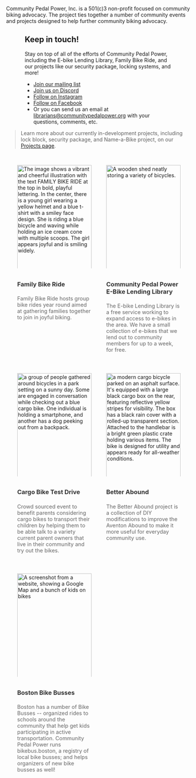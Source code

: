Community Pedal Power, Inc. is a 501(c)3 non-profit focused on community biking advocacy. The project ties together a number of community events and projects designed to help further community biking advocacy.

<style>
  .image-gallery {
    display: grid;
    grid-template-columns: repeat(2, 1fr);
    gap: 20px;
    padding: 20px;
    max-width: 800px;
    margin: auto;
  }
  .image-card {
    display: flex;
    flex-direction: column;
    padding: 10px;
  }
  .image-container {
    height: 280px; /* Fixed height for all images */
    overflow: hidden; /* Ensures that no part of the image spills out */
  }
  .image-container img {
    width: 100%;
    height: 300px;
    object-fit: cover; /* Ensures images cover the area, maintaining aspect ratio */
  }
  .image-title a {
    text-decoration: none;
    color: #333;
    font-weight: bold;
    display: block;
    margin-top: 10px; /* Space between image and title */
  }
  .image-description {
    color: #666;
    font-size: 0.9rem;
    margin-top: 4px;
  }
</style>

<div style="margin-left: 10%; margin-right: 10%;">
<h2>Keep in touch!</h2>
<p>Stay on top of all of the efforts of Community Pedal Power, including the E-bike Lending Library, Family Bike Ride, and our projects like our security package, locking systems, and more!</p>
<ul>
 <li><a href="https://mailchi.mp/01fbe86a3b3a/join-our-mailing-list">Join our mailing list</a></li>
 <li><a href="https://discord.gg/vfRAqvzeSf">Join us on Discord</a></li>
 <li><a href="https://www.instagram.com/cppebikelibrary/">Follow on Instagram</a></li>
 <li><a href="https://www.facebook.com/cppebikelibrary">Follow on Facebook</a></li>
 <li>Or you can send us an email at <a href="mailto:librarians@communitypedalpower.org">librarians@communitypedalpower.org</a> with your questions, comments, etc.</li>
</ul>
</div>

> Learn more about our currently in-development projects, including lock block, security package, and Name-a-Bike project, on our <a href="/projects/">Projects page</a>. 

<div class="image-gallery">
  <div class="image-card">
    <div class="image-container">

<img src="/img/familybikeride.png" alt="The image shows a vibrant and cheerful illustration with the text FAMILY BIKE RIDE at the top in bold, playful lettering. In the center, there is a young girl wearing a yellow helmet and a blue t-shirt with a smiley face design. She is riding a blue bicycle and waving while holding an ice cream cone with multiple scoops. The girl appears joyful and is smiling widely." />
</div>
    <h3 class="image-title"><a href="https://www.familybikeride.org/">Family Bike Ride</a></h3>
    <p class="image-description">Family Bike Ride hosts group bike rides year round aimed at gathering families together to join in joyful biking.</p>
  </div>
  <div class="image-card">
    <div class="image-container">
    <img src="https://camberville.ebikelibrary.org/ebikes/bikeshed-scaled.jpg" alt="A wooden shed neatly storing a variety of bicycles.">
    </div>
    <h3 class="image-title"><a href="https://cpp.ebikelibrary.org/">Community Pedal Power E-Bike Lending Library</a></h3>
    <p class="image-description">The E-bike Lending Library is a free service working to expand access to e-bikes in the area. We have a small collection of e-bikes that we lend out to community members for up to a week, for free.</p>
  </div>
  <div class="image-card">
    <div class="image-container">
    <img src="/img/testride.jpg" alt="a group of people gathered around bicycles in a park setting on a sunny day. Some are engaged in conversation while checking out a blue cargo bike. One individual is holding a smartphone, and another has a dog peeking out from a backpack.">
    </div>
    <h3 class="image-title"><a href="https://www.familybikeride.org/testdrive">Cargo Bike Test Drive</a></h3>
    <p class="image-description">Crowd sourced event to benefit parents considering cargo bikes to transport their children by helping them to be able talk to a variety current parent owners that live in their community and try out the bikes.</p>
  </div>
  <div class="image-card">
    <div class="image-container">
    <img src="https://betterabound.familybikeride.org/img/winter-kit.jpg" alt="a modern cargo bicycle parked on an asphalt surface. It's equipped with a large black cargo box on the rear, featuring reflective yellow stripes for visibility. The box has a black rain cover with a rolled-up transparent section. Attached to the handlebar is a bright green plastic crate holding various items. The bike is designed for utility and appears ready for all-weather conditions.">
    </div>
    <h3 class="image-title"><a href="https://betterabound.familybikeride.org/">Better Abound</a></h3>
    <p class="image-description">The Better Abound project is a collection of DIY modifications to improve the Aventon Abound to make it more useful for everyday community use.</p>
  </div>
  <div class="image-card">
    <div class="image-container">
    <img src="/img/bikebus.jpg" alt="A screenshot from a website, showing a Google Map and a bunch of kids on bikes">
    </div>
    <h3 class="image-title"><a href="https://www.bikebus.boston/">Boston Bike Busses</a></h3>
    <p class="image-description">Boston has a number of Bike Busses -- organized rides to schools around the community that help get kids participating in active transportation. Community Pedal Power runs bikebus.boston, a registry of local bike busses; and helps organizers of new bike busses as well!</p>
  </div>
</div>
